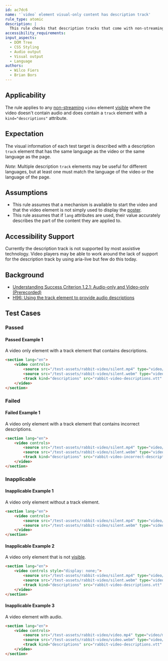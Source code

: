 ```yaml
---
id: ac7dc6
name: '`video` element visual-only content has description track'
rule_type: atomic
description: |
  This rule checks that description tracks that come with non-streaming `video` elements, without audio, are descriptive.
accessibility_requirements:
input_aspects:
  - DOM Tree
  - CSS Styling
  - Audio output
  - Visual output
  - Language
authors:
  - Wilco Fiers
  - Brian Bors
---
```


## Applicability

The rule applies to any [non-streaming](#non-streaming-media-element) `video` element [visible][] where the video doesn't contain audio and does contain a `track` element with a `kind="descriptions"` attribute.

## Expectation

The visual information of each test target is described with a description `track` element that has the same language as the video or the same language as the page.

_Note_: Multiple description `track` elements may be useful for different languages, but at least one must match the language of the video or the language of the page.

## Assumptions

- This rule assumes that a mechanism is available to start the video and that the video element is not simply used to display the [poster](https://www.w3.org/TR/html5/semantics-embedded-content.html#element-attrdef-video-poster).
- This rule assumes that if `lang` attributes are used, their value accurately describes the part of the content they are applied to.

## Accessibility Support

Currently the description track is not supported by most assistive technology. Video players may be able to work around the lack of support for the description track by using aria-live but few do this today.

## Background

- [Understanding Success Criterion 1.2.1: Audio-only and Video-only (Prerecorded)](https://www.w3.org/WAI/WCAG21/Understanding/audio-only-and-video-only-prerecorded)
- [H96: Using the track element to provide audio descriptions](https://www.w3.org/WAI/WCAG21/Techniques/html/H96)

## Test Cases

### Passed

#### Passed Example 1

A video only element with a track element that contains descriptions.

```html
<section lang="en">
	<video controls>
		<source src="/test-assets/rabbit-video/silent.mp4" type="video/mp4" />
		<source src="/test-assets/rabbit-video/silent.webm" type="video/webm" />
		<track kind="descriptions" src="rabbit-video-descriptions.vtt" />
	</video>
</section>
```

### Failed

#### Failed Example 1

A video only element with a track element that contains incorrect descriptions.

```html
<section lang="en">
	<video controls>
		<source src="/test-assets/rabbit-video/silent.mp4" type="video/mp4" />
		<source src="/test-assets/rabbit-video/silent.webm" type="video/webm" />
		<track kind="descriptions" src="rabbit-video-incorrect-descriptions.vtt" />
	</video>
</section>
```

### Inapplicable

#### Inapplicable Example 1

A video only element without a track element.

```html
<section lang="en">
	<video controls>
		<source src="/test-assets/rabbit-video/silent.mp4" type="video/mp4" />
		<source src="/test-assets/rabbit-video/silent.webm" type="video/webm" />
	</video>
</section>
```

#### Inapplicable Example 2

A video only element that is not [visible][].

```html
<section lang="en">
	<video controls style="display: none;">
		<source src="/test-assets/rabbit-video/silent.mp4" type="video/mp4" />
		<source src="/test-assets/rabbit-video/silent.webm" type="video/webm" />
		<track kind="descriptions" src="rabbit-video-descriptions.vtt" />
	</video>
</section>
```

#### Inapplicable Example 3

A video element with audio.

```html
<section lang="en">
	<video controls>
		<source src="/test-assets/rabbit-video/video.mp4" type="video/mp4" />
		<source src="/test-assets/rabbit-video/video.webm" type="video/webm" />
		<track kind="descriptions" src="rabbit-video-descriptions.vtt" />
	</video>
</section>
```

[visible]: #visible 'Definition of visible'
